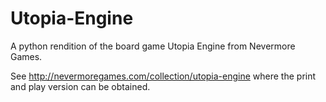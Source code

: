 # Utopia-Engine
A python rendition of the board game Utopia Engine from Nevermore Games.

See <http://nevermoregames.com/collection/utopia-engine> where the print and 
play version can be obtained.
